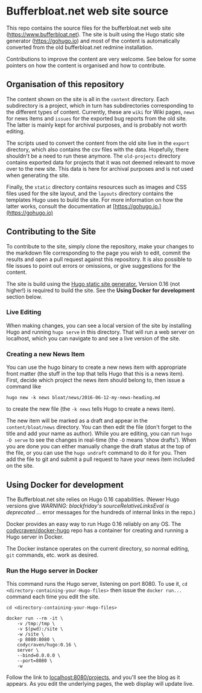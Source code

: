 # Bufferbloat.net web site source

This repo contains the source files for the bufferbloat.net web site
(https://www.bufferbloat.net). The site is built using the Hugo static
site generator (https://gohugo.io) and most of the content is
automatically converted from the old bufferbloat.net redmine
installation.

Contributions to improve the content are very welcome. See below for
some pointers on how the content is organised and how to contribute.

## Organisation of this repository

The content shown on the site is all in the `content` directory. Each
subdirectory is a project, which in turn has subdirectories
corresponding to the different types of content. Currently, these are
`wiki` for Wiki pages, `news` for news items and `issues` for the
exported bug reports from the old site. The latter is mainly kept for
archival purposes, and is probably not worth editing.

The scripts used to convert the content from the old site live in the
`export` directory, which also contains the csv files with the data.
Hopefully, there shouldn't be a need to run these anymore. The
`old-projects` directory contains exported data for projects that it was
not deemed relevant to move over to the new site. This data is here for
archival purposes and is not used when generating the site.

Finally, the `static` directory contains resources such as images and
CSS files used for the site layout, and the `layouts` directory contains
the templates Hugo uses to build the site.
For more information on how the latter works,
consult the documentation at [https://gohugo.io.](https://gohugo.io)

## Contributing to the Site

To contribute to the site, simply clone the repository, make your
changes to the markdown file corresponding to the page you wish to edit,
commit the results and open a pull request against this repository.
It is also possible to file issues to point out errors or omissions, or
give suggestions for the content.

The site is build using the [Hugo static site generator.](https://gohugo.io/)
Version 0.16 (not higher!) is required to build the site.
See the **Using Docker for development** section below.

### Live Editing

When making changes, you can see a local version of the site by
installing Hugo and running `hugo serve` in this directory. That will
run a web server on localhost, which you can navigate to and see a live
version of the site.

### Creating a new News Item

You can use the hugo binary to create a new news item with appropriate
front matter (the stuff in the top that tells Hugo that this is a news
item). First, decide which project the news item should belong to, then
issue a command like

  `hugo new -k news bloat/news/2016-06-12-my-news-heading.md`

to create the new file (the `-k news` tells Hugo to create a news item).

The new item will be marked as a draft and appear in the
`content/bloat/news` directory. You can then edit the file (don't forget
to the title and add your name as author). While you are editing, you
can run `hugo -D serve` to see the changes in real-time (the `-D` means
'show drafts'). When you are done you can either manually change the
draft status at the top of the file, or you can use the `hugo undraft`
command to do it for you. Then add the file to git and submit a pull
request to have your news item included on the site.

## Using Docker for development

The Bufferbloat.net site relies on Hugo 0.16 capabilities.
(Newer Hugo versions give _WARNING: blackfriday's
sourceRelativeLinksEval is deprecated ..._ error messages
for the hundreds of internal links in the repo.)

Docker provides an easy way to run Hugo 0.16 reliably on any OS.
The [codycraven/docker-hugo](https://github.com/codycraven/docker-hugo)
repo has a container for creating and running a Hugo server in Docker.

The Docker instance operates on the current directory,
so normal editing, `git` commands, etc. work as desired.

### Run the Hugo server in Docker

This command runs the Hugo server, listening on port 8080.
To use it, `cd <directory-containing-your-Hugo-files>` 
then issue the `docker run...` command each time you edit the site.

```
cd <directory-containing-your-Hugo-files>

docker run --rm -it \
    -v /tmp:/tmp \
    -v $(pwd):/site \
    -w /site \
    -p 8080:8080 \
    codycraven/hugo:0.16 \
    server \
    --bind=0.0.0.0 \
    --port=8080 \
    -w
```

Follow the link to [localhost:8080/projects](localhost:8080/projects),
and you'll see the blog as it appears.
As you edit the underlying pages, the web display will update live.
